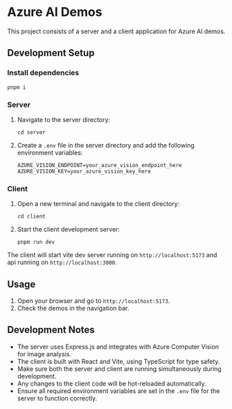 # Azure AI Demos

This project consists of a server and a client application for Azure AI demos.

## Development Setup

### Install dependencies

```
pnpm i
```

### Server

1. Navigate to the server directory:

   ```
   cd server
   ```

2. Create a `.env` file in the server directory and add the following environment variables:
   ```
   AZURE_VISION_ENDPOINT=your_azure_vision_endpoint_here
   AZURE_VISION_KEY=your_azure_vision_key_here
   ```

### Client

1. Open a new terminal and navigate to the client directory:

   ```
   cd client
   ```

2. Start the client development server:
   ```
   pnpm run dev
   ```

The client will start vite dev server running on `http://localhost:5173` and api running on `http://localhost:3000`.

## Usage

1. Open your browser and go to `http://localhost:5173`.
2. Check the demos in the navigation bar.

## Development Notes

- The server uses Express.js and integrates with Azure Computer Vision for image analysis.
- The client is built with React and Vite, using TypeScript for type safety.
- Make sure both the server and client are running simultaneously during development.
- Any changes to the client code will be hot-reloaded automatically.
- Ensure all required environment variables are set in the `.env` file for the server to function correctly.
